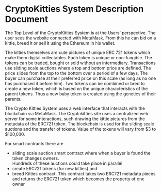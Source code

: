 # CryptoKitties System Description Document
The Top Level of the CryptoKitties System is at the Users’ perspective.
The user sees the website connected with MetaMask.
From this he can bid on a kittie, breed it or sell it using the Ethereum in his wallet.  

The kitties themselves are cute pictures of unique ERC 721 tokens which make them digital collectables.
Each token is unique or non-fungible.
The tokens can be traded, bought or sold without an intermediary.
Transactions use sliding scale auctions where a top and bottom price are defined.
The price slides from the top to the bottom over a period of a few days.
The buyer can purchase at their preferred price on this scale (as long as no one has purchased it before him).
Two tokens can be combined or bred to create a new token, which is based on the unique characteristics of the parent tokens.
Thus a new baby token is created using the genetics of their parents.

The Crypto Kitties System uses a web interface that interacts with the blockchain via MetaMask.
The Cryptokitties site uses a centralized web server for some interactions,
such drawing the kittie pictures from the metadata of the ERC721 token. 
The blockchain is used for the sliding scale auctions and the transfer of tokens.
Value of the tokens will vary from $3 to $100,000. 

For smart contracts there are 
* sliding scale auction smart contract where when a buyer is found the token changes owners.  
Hundreds of these auctions could take place in parallel
* create ERC721 tokens (for new kitties) and 
* breed Kitties contract.  This contract takes two ERC721 metadata pieces and returns the ERC721 token which becomes 
the property of one owner

 
